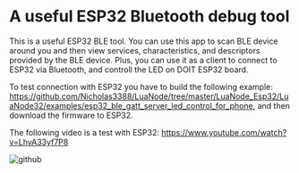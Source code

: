 # A useful ESP32 Bluetooth debug tool

This is a useful ESP32 BLE tool. You can use this app to scan BLE device 
around you and then view services, characteristics, and descriptors provided 
by the BLE device. Plus, you can use it as a client to connect to ESP32 
via Bluetooth, and controll the LED on DOIT ESP32 board.

To test connection with ESP32 you have to build the following example: 
https://github.com/Nicholas3388/LuaNode/tree/master/LuaNode_Esp32/LuaNode32/examples/esp32_ble_gatt_server_led_control_for_phone, and then download the firmware to ESP32.


The following video is a test with ESP32: https://www.youtube.com/watch?v=LhvA33yf7P8

![github](http://img0.ph.126.net/bkAy4S4RKoCPetX5AKTV3g==/6631971564259914150.png "LuaNode_BLE_Client")
